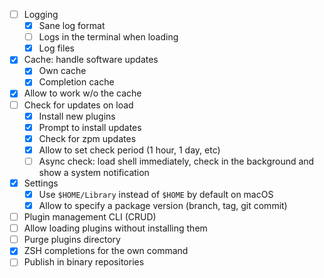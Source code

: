 * [ ] Logging
  * [x] Sane log format
  * [ ] Logs in the terminal when loading
  * [x] Log files
* [x] Cache: handle software updates
  * [x] Own cache
  * [x] Completion cache
* [x] Allow to work w/o the cache
* [ ] Check for updates on load
  * [x] Install new plugins
  * [x] Prompt to install updates
  * [x] Check for zpm updates
  * [x] Allow to set check period (1 hour, 1 day, etc)
  * [ ] Async check: load shell immediately, check in the background and show a system notification
* [x] Settings
  * [x] Use `$HOME/Library` instead of `$HOME` by default on macOS
  * [x] Allow to specify a package version (branch, tag, git commit)
* [ ] Plugin management CLI (CRUD)
* [ ] Allow loading plugins without installing them
* [ ] Purge plugins directory
* [x] ZSH completions for the own command
* [ ] Publish in binary repositories
